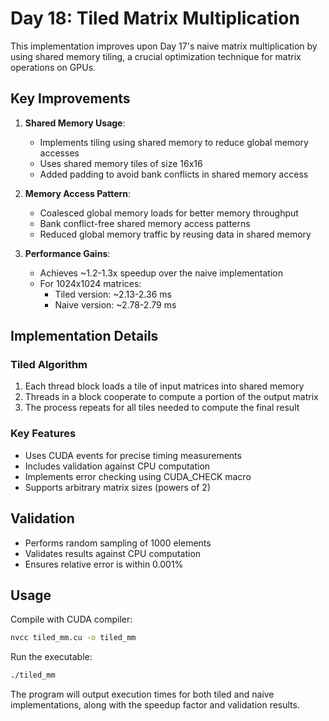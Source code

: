 # Day 18: Tiled Matrix Multiplication

This implementation improves upon Day 17's naive matrix multiplication by using shared memory tiling, a crucial optimization technique for matrix operations on GPUs.

## Key Improvements

1. **Shared Memory Usage**: 
   - Implements tiling using shared memory to reduce global memory accesses
   - Uses shared memory tiles of size 16x16
   - Added padding to avoid bank conflicts in shared memory access

2. **Memory Access Pattern**:
   - Coalesced global memory loads for better memory throughput
   - Bank conflict-free shared memory access patterns
   - Reduced global memory traffic by reusing data in shared memory

3. **Performance Gains**:
   - Achieves ~1.2-1.3x speedup over the naive implementation
   - For 1024x1024 matrices:
     - Tiled version: ~2.13-2.36 ms
     - Naive version: ~2.78-2.79 ms

## Implementation Details

### Tiled Algorithm
1. Each thread block loads a tile of input matrices into shared memory
2. Threads in a block cooperate to compute a portion of the output matrix
3. The process repeats for all tiles needed to compute the final result

### Key Features
- Uses CUDA events for precise timing measurements
- Includes validation against CPU computation
- Implements error checking using CUDA_CHECK macro
- Supports arbitrary matrix sizes (powers of 2)

## Validation
- Performs random sampling of 1000 elements
- Validates results against CPU computation
- Ensures relative error is within 0.001%

## Usage
Compile with CUDA compiler:
```bash
nvcc tiled_mm.cu -o tiled_mm
```

Run the executable:
```bash
./tiled_mm
```

The program will output execution times for both tiled and naive implementations, along with the speedup factor and validation results.
